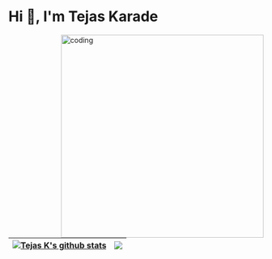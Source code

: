 <!--[![GitHub Streak](https://github-readme-streak-stats.herokuapp.com?user=tejaskarade100)](https://git.io/streak-stats)

 [![Tejas's GitHub stats](https://github-readme-stats.vercel.app/api?username=tejaskarade100)](https://github.com/tejaskarade100/github-readme-stats)

[![Top Langs](https://github-readme-stats.vercel.app/api/top-langs/?username=tejaskarade100)](https://github.com/tejaskarade100/github-readme-stats)
t -->
<h1 align="left">Hi 👋, I'm Tejas Karade</h1>
<img align="right" alt="coding" width="400" src="https://cdn.dribbble.com/users/4412543/screenshots/11086928/media/c23debeaf4452826b6883c90b771e5a8.gif">

<br />

| <a href="https://github.com/tejaskarade100/github-readme-stats"><img align="center" src="https://github-readme-stats.vercel.app/api?username=tejaskarade100&show_icons=true&include_all_commits=true&theme=buefy&hide_border=true" alt="Tejas K's github stats" /></a> | <a href="https://github.com/tejaskarade100/github-readme-stats"><img align="center" src="https://github-readme-stats.vercel.app/api/top-langs/?username=tejaskarade100&layout=compact&theme=buefy&hide_border=true" /></a> |
| ------------- | ------------- |



